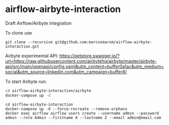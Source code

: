 # airflow-airbyte-interaction

Draft Airflow/Airbyte integration

To clone use
```
git clone --recursive git@github.com:marcosmarxm/airflow-airbyte-interaction.git
```

Airbyte experimental API: https://petstore.swagger.io/?url=https://raw.githubusercontent.com/airbytehq/airbyte/master/airbyte-api/src/main/openapi/config.yaml&utm_content=buffer0a1ac&utm_medium=social&utm_source=linkedin.com&utm_campaign=buffer#/

To start Airbyte run:
```bash
cd airflow-airbyte-interaction/airbyte 
docker-compose up -d
```

```
cd airflow-airbyte-interaction
docker-compose up -d --force-recreate --remove-orphans
docker exec airflow airflow users create --username admin --password admin --role Admin --firstname A --lastname Z --email admin@email.com
```
